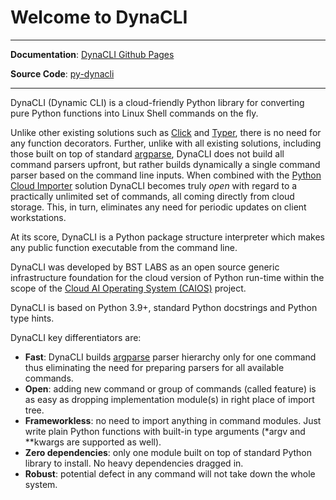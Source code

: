 # Welcome to DynaCLI

---

**Documentation**: [DynaCLI Github Pages](https://bstlabs.github.io/py-dynacli/)

**Source Code**: [py-dynacli](https://github.com/BstLabs/py-dynacli)

---

DynaCLI (Dynamic CLI) is a cloud-friendly Python library for converting pure Python functions into Linux Shell commands on the fly.

Unlike other existing solutions such as [Click](https://click.palletsprojects.com/en/8.0.x/) and [Typer](https://typer.tiangolo.com/), there is no need for any function decorators. Further, unlike with all existing solutions, including those built on top of standard [argparse](https://docs.python.org/3/library/argparse.html), DynaCLI does not build all command parsers upfront, but rather builds dynamically a single command parser based on the command line inputs. When combined with the [Python Cloud Importer](https://asher-sterkin.medium.com/serverless-cloud-import-system-760d3c4a60b9) solution DynaCLI becomes truly _open_ with regard to a practically unlimited set of commands, all coming directly from cloud storage. This, in turn, eliminates any need for periodic updates on client workstations.

At its score, DynaCLI is a Python package structure interpreter which makes any public function executable from the command line.

DynaCLI was developed by BST LABS as an open source generic infrastructure foundation for the cloud version of Python run-time within the scope of the [Cloud AI Operating System (CAIOS)](http://caios.io) project.

DynaCLI is based on Python 3.9+, standard Python docstrings and Python type hints.

DynaCLI key differentiators are:

* **Fast**: DynaCLI builds [argparse](https://docs.python.org/3/library/argparse.html) parser hierarchy only for one command thus eliminating the need for preparing parsers for all available commands.
* **Open**: adding new command or group of commands (called feature) is as easy as dropping implementation module(s) in right place of import tree.
* **Frameworkless**: no need to import anything in command modules. Just write plain Python functions with built-in type arguments (\*argv and \*\*kwargs are supported as well).
* **Zero dependencies**: only one module built on top of standard Python library to install. No heavy dependencies dragged in.
* **Robust**: potential defect in any command will not take down the whole system.  

